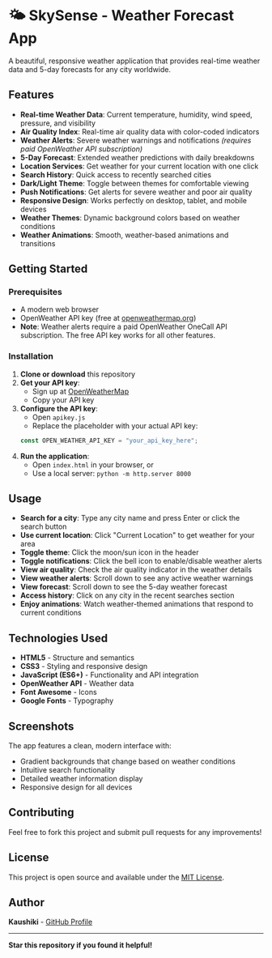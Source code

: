 # 🌤️ SkySense - Weather Forecast App

A beautiful, responsive weather application that provides real-time weather data and 5-day forecasts for any city worldwide.

## Features

- **Real-time Weather Data**: Current temperature, humidity, wind speed, pressure, and visibility
- **Air Quality Index**: Real-time air quality data with color-coded indicators
- **Weather Alerts**: Severe weather warnings and notifications *(requires paid OpenWeather API subscription)*
- **5-Day Forecast**: Extended weather predictions with daily breakdowns
- **Location Services**: Get weather for your current location with one click
- **Search History**: Quick access to recently searched cities
- **Dark/Light Theme**: Toggle between themes for comfortable viewing
- **Push Notifications**: Get alerts for severe weather and poor air quality
- **Responsive Design**: Works perfectly on desktop, tablet, and mobile devices
- **Weather Themes**: Dynamic background colors based on weather conditions
- **Weather Animations**: Smooth, weather-based animations and transitions

## Getting Started

### Prerequisites
- A modern web browser
- OpenWeather API key (free at [openweathermap.org](https://openweathermap.org/))
- **Note**: Weather alerts require a paid OpenWeather OneCall API subscription. The free API key works for all other features.

### Installation

1. **Clone or download** this repository
2. **Get your API key**:
   - Sign up at [OpenWeatherMap](https://openweathermap.org/)
   - Copy your API key
3. **Configure the API key**:
   - Open `apikey.js`
   - Replace the placeholder with your actual API key:
   ```javascript
   const OPEN_WEATHER_API_KEY = "your_api_key_here";
   ```
4. **Run the application**:
   - Open `index.html` in your browser, or
   - Use a local server: `python -m http.server 8000`

## Usage

- **Search for a city**: Type any city name and press Enter or click the search button
- **Use current location**: Click "Current Location" to get weather for your area
- **Toggle theme**: Click the moon/sun icon in the header
- **Toggle notifications**: Click the bell icon to enable/disable weather alerts
- **View air quality**: Check the air quality indicator in the weather details
- **View weather alerts**: Scroll down to see any active weather warnings
- **View forecast**: Scroll down to see the 5-day weather forecast
- **Access history**: Click on any city in the recent searches section
- **Enjoy animations**: Watch weather-themed animations that respond to current conditions

## Technologies Used

- **HTML5** - Structure and semantics
- **CSS3** - Styling and responsive design
- **JavaScript (ES6+)** - Functionality and API integration
- **OpenWeather API** - Weather data
- **Font Awesome** - Icons
- **Google Fonts** - Typography

## Screenshots

The app features a clean, modern interface with:
- Gradient backgrounds that change based on weather conditions
- Intuitive search functionality
- Detailed weather information display
- Responsive design for all devices

## Contributing

Feel free to fork this project and submit pull requests for any improvements!

## License

This project is open source and available under the [MIT License](LICENSE).

## Author

**Kaushiki** - [GitHub Profile](https://github.com/Kaushiki-02)

---

**Star this repository if you found it helpful!**

